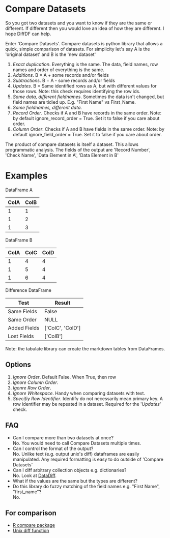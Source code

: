 # Compare Datasets

So you got two datasets and you want to know if they are the same or different. If different then you would love an idea of how they are different. I hope DiffDF
can help.

Enter 'Compare Datasets'. Compare datasets is python library that allows a quick, simple comparison of datasets. For simplicity let's say A is the 'original dataset' and B is the 'new dataset'

1. _Exact duplication_. Everything is the same. The data, field names, row names and order of everything is the same.
1. _Additions_. B = A + some records and/or fields
1. _Subtractions_. B = A - some records and/or fields
1. _Updates_. B = Same identified rows as A, but with different values for those rows. Note: this check requires identifying the row ids.
1. _Same data, different fieldnames_. Sometimes the data isn't changed, but field names are tidied up. E.g. "First Name" vs First_Name.
1. _Same fieldnames, different data_.
1. _Record Order_. Checks if A and B have records in the same order. Note: by default ignore_record_order = True. Set it to false if you care about order.
1. _Column Order_. Checks if A and B have fields in the same order. Note: by default ignore_field_order = True. Set it to false if you care about order.

The product of compare datasets is itself a dataset. This allows programmatic analysis. The fields of the output are 'Record Number', 'Check Name', 'Data Element in A', 'Data Element in B'


# Examples

DataFrame A

| ColA | ColB |
|------|------|
| 1    | 1    |
| 1    | 2    |
| 1    | 3    |

DataFrame B

| ColA | ColC | ColD |
|------|------|------|
| 1    | 4    | 4    |
| 1    | 5    | 4    |
| 1    | 6    | 4    |


Difference DataFrame

| Test         | Result           |
|--------------|------------------|
| Same Fields  | False            |
| Same Order   | NULL             |
| Added Fields | ['ColC', 'ColD'] |
| Lost Fields  | ['ColB']         |

Note: the tabulate library can create the markdown tables from DataFrames.

## Options
1. _Ignore Order_. Default False. When True, then row
1. _Ignore Column Order_.
1. _Igonre Row Order_.
1. _Ignore Whitespace_. Handy when comparing datasets with text.
1. _Specifiy Row Identifier_. Identify do not necessarily mean primary key. A row identifier may be repeated in a dataset. Required for the '_Updates_' check.


## FAQ
* Can I compare more than two datasets at once?  
 No. You would need to call Compare Datasets multiple times.
* Can I control the format of the output?  
 No. Unlike text (e.g. output unix's diff) dataframes are easily manipulated. Any required formatting is easy to do outside of 'Compare Datasets'
* Can I diff arbitrary collection objects e.g. dictionaries?  
 No. Look at [DataDiff](https://sourceforge.net/projects/datadiff/).
* What if the values are the same but the types are different?
* Do this library do fuzzy matching of the field names e.g. "First Name", "first_name"?  
No.


## For comparison
* [R compare package]( http://www.inside-r.org/packages/cran/rioja/docs/compare.datasets)
* [Unix diff function](http://man7.org/linux/man-pages/man1/diff.1.html)
